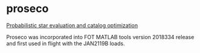 # proseco

[Probabilistic star evaluation and catalog
optimization](https://docs.google.com/presentation/d/1VtFKAW9he2vWIQAnb6unpK4u1bVAVziIdX9TnqRS3a8/edit?usp=sharing)

Proseco was incorporated into FOT MATLAB tools version 2018334 release and first used in flight with the JAN2119B loads.
